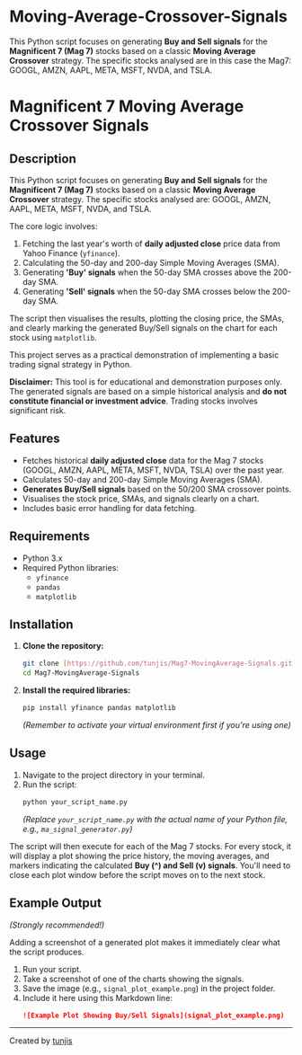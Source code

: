 # Moving-Average-Crossover-Signals
This Python script focuses on generating **Buy and Sell signals** for the **Magnificent 7 (Mag 7)** stocks based on a classic **Moving Average Crossover** strategy. The specific stocks analysed are in this case the Mag7: GOOGL, AMZN, AAPL, META, MSFT, NVDA, and TSLA.
# Magnificent 7 Moving Average Crossover Signals

## Description

This Python script focuses on generating **Buy and Sell signals** for the **Magnificent 7 (Mag 7)** stocks based on a classic **Moving Average Crossover** strategy. The specific stocks analysed are: GOOGL, AMZN, AAPL, META, MSFT, NVDA, and TSLA.

The core logic involves:
1.  Fetching the last year's worth of **daily adjusted close** price data from Yahoo Finance (`yfinance`).
2.  Calculating the 50-day and 200-day Simple Moving Averages (SMA).
3.  Generating **'Buy' signals** when the 50-day SMA crosses above the 200-day SMA.
4.  Generating **'Sell' signals** when the 50-day SMA crosses below the 200-day SMA.

The script then visualises the results, plotting the closing price, the SMAs, and clearly marking the generated Buy/Sell signals on the chart for each stock using `matplotlib`.

This project serves as a practical demonstration of implementing a basic trading signal strategy in Python.

**Disclaimer:** This tool is for educational and demonstration purposes only. The generated signals are based on a simple historical analysis and **do not constitute financial or investment advice**. Trading stocks involves significant risk.

## Features

* Fetches historical **daily adjusted close** data for the Mag 7 stocks (GOOGL, AMZN, AAPL, META, MSFT, NVDA, TSLA) over the past year.
* Calculates 50-day and 200-day Simple Moving Averages (SMA).
* **Generates Buy/Sell signals** based on the 50/200 SMA crossover points.
* Visualises the stock price, SMAs, and signals clearly on a chart.
* Includes basic error handling for data fetching.

## Requirements

* Python 3.x
* Required Python libraries:
    * `yfinance`
    * `pandas`
    * `matplotlib`

## Installation

1.  **Clone the repository:**
    ```bash
    git clone [https://github.com/tunjis/Mag7-MovingAverage-Signals.git](https://github.com/tunjis/Mag7-MovingAverage-Signals.git)
    cd Mag7-MovingAverage-Signals
    ```

2.  **Install the required libraries:**
    ```bash
    pip install yfinance pandas matplotlib
    ```
    *(Remember to activate your virtual environment first if you're using one)*

## Usage

1.  Navigate to the project directory in your terminal.
2.  Run the script:
    ```bash
    python your_script_name.py
    ```
    *(Replace `your_script_name.py` with the actual name of your Python file, e.g., `ma_signal_generator.py`)*

The script will then execute for each of the Mag 7 stocks. For every stock, it will display a plot showing the price history, the moving averages, and markers indicating the calculated **Buy (^) and Sell (v) signals**. You'll need to close each plot window before the script moves on to the next stock.

## Example Output

*(Strongly recommended!)*

Adding a screenshot of a generated plot makes it immediately clear what the script produces.
1.  Run your script.
2.  Take a screenshot of one of the charts showing the signals.
3.  Save the image (e.g., `signal_plot_example.png`) in the project folder.
4.  Include it here using this Markdown line:
    ```markdown
    ![Example Plot Showing Buy/Sell Signals](signal_plot_example.png)
    ```

---

Created by [tunjis](https://github.com/tunjis)
